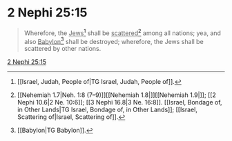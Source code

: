 # 2 Nephi 25:15

> Wherefore, the <u>Jews</u>[^a] shall be <u>scattered</u>[^b] among all nations; yea, and also <u>Babylon</u>[^c] shall be destroyed; wherefore, the Jews shall be scattered by other nations.

[2 Nephi 25:15](https://www.churchofjesuschrist.org/study/scriptures/bofm/2-ne/25?lang=eng&id=p15#p15)


[^a]: [[Israel, Judah, People of|TG Israel, Judah, People of]].  
[^b]: [[Nehemiah 1.7|Neh. 1:8 (7–9)]][[Nehemiah 1.8|]][[Nehemiah 1.9|]]; [[2 Nephi 10.6|2 Ne. 10:6]]; [[3 Nephi 16.8|3 Ne. 16:8]]. [[Israel, Bondage of, in Other Lands|TG Israel, Bondage of, in Other Lands]]; [[Israel, Scattering of|Israel, Scattering of]].  
[^c]: [[Babylon|TG Babylon]].  
